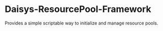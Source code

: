 # Daisys-ResourcePool-Framework
 Provides a simple scriptable way to initialize and manage resource pools.
